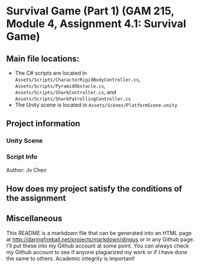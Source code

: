 # Survival Game (Part 1) (GAM 215, Module 4, Assignment 4.1: Survival Game)

## Main file locations:

* The C# scripts are located in `Assets/Scripts/CharacterRigidBodyController.cs`, `Assets/Scripts/PyramidObstacle.cs`,
`Assets/Scripts/SharkController.cs`, and `Assets/Scripts/SharkPatrollingController.cs`
* The Unity scene is located in `Assets/Scenes/PlatformScene.unity`

## Project information

### Unity Scene



### Script Info



Author: Jv Chen

## How does my project satisfy the conditions of the assignment

## Miscellaneous

This README is a markdown file that can be generated into an HTML page at http://daringfireball.net/projects/markdown/dingus or
in any Github page.  I'll put these into my Github account at some point.  You can always check my Github account to see if anyone
plagiarized my work or if I have done the same to others.  Academic integrity is important!